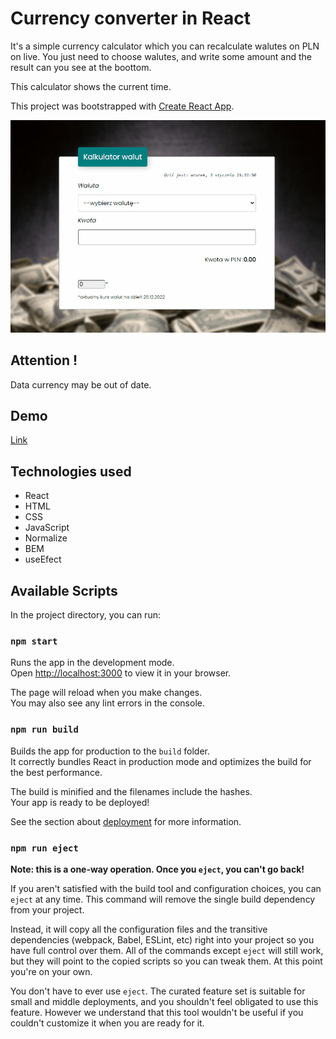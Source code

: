 # Currency converter in React

 It's a simple currency calculator which you can recalculate walutes on PLN on live. You just need to choose walutes, and write some amount and the result can you see at the boottom. 

 This calculator shows the current time.

This project was bootstrapped with [Create React App](https://github.com/facebook/create-react-app).

![Demo.gif](public/images/demo.gif)
## Attention !
Data currency may be out of date.
## Demo
[Link](https://pawelnackowski.github.io/currency-converter-react)

## Technologies used
- React
- HTML
- CSS
- JavaScript
- Normalize
- BEM
- useEfect

## Available Scripts

In the project directory, you can run:

### `npm start`

Runs the app in the development mode.\
Open [http://localhost:3000](http://localhost:3000) to view it in your browser.

The page will reload when you make changes.\
You may also see any lint errors in the console.

### `npm run build`

Builds the app for production to the `build` folder.\
It correctly bundles React in production mode and optimizes the build for the best performance.

The build is minified and the filenames include the hashes.\
Your app is ready to be deployed!

See the section about [deployment](https://facebook.github.io/create-react-app/docs/deployment) for more information.

### `npm run eject`

**Note: this is a one-way operation. Once you `eject`, you can't go back!**

If you aren't satisfied with the build tool and configuration choices, you can `eject` at any time. This command will remove the single build dependency from your project.

Instead, it will copy all the configuration files and the transitive dependencies (webpack, Babel, ESLint, etc) right into your project so you have full control over them. All of the commands except `eject` will still work, but they will point to the copied scripts so you can tweak them. At this point you're on your own.

You don't have to ever use `eject`. The curated feature set is suitable for small and middle deployments, and you shouldn't feel obligated to use this feature. However we understand that this tool wouldn't be useful if you couldn't customize it when you are ready for it.